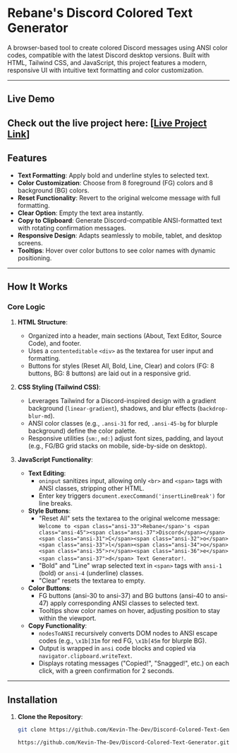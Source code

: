 # Rebane's Discord Colored Text Generator

A browser-based tool to create colored Discord messages using ANSI color codes, compatible with the latest Discord desktop versions. Built with HTML, Tailwind CSS, and JavaScript, this project features a modern, responsive UI with intuitive text formatting and color customization.

---

## Live Demo

Check out the live project here: [[Live Project Link](https://discord-colored-text-generator-bykevin.vercel.app/)]
---

## Features

- **Text Formatting**: Apply bold and underline styles to selected text.
- **Color Customization**: Choose from 8 foreground (FG) colors and 8 background (BG) colors.
- **Reset Functionality**: Revert to the original welcome message with full formatting.
- **Clear Option**: Empty the text area instantly.
- **Copy to Clipboard**: Generate Discord-compatible ANSI-formatted text with rotating confirmation messages.
- **Responsive Design**: Adapts seamlessly to mobile, tablet, and desktop screens.
- **Tooltips**: Hover over color buttons to see color names with dynamic positioning.

---

## How It Works

### Core Logic

1. **HTML Structure**:
   - Organized into a header, main sections (About, Text Editor, Source Code), and footer.
   - Uses a `contenteditable` `<div>` as the textarea for user input and formatting.
   - Buttons for styles (Reset All, Bold, Line, Clear) and colors (FG: 8 buttons, BG: 8 buttons) are laid out in a responsive grid.

2. **CSS Styling (Tailwind CSS)**:
   - Leverages Tailwind for a Discord-inspired design with a gradient background (`linear-gradient`), shadows, and blur effects (`backdrop-blur-md`).
   - ANSI color classes (e.g., `.ansi-31` for red, `.ansi-45-bg` for blurple background) define the color palette.
   - Responsive utilities (`sm:`, `md:`) adjust font sizes, padding, and layout (e.g., FG/BG grid stacks on mobile, side-by-side on desktop).

3. **JavaScript Functionality**:
   - **Text Editing**:
     - `oninput` sanitizes input, allowing only `<br>` and `<span>` tags with ANSI classes, stripping other HTML.
     - Enter key triggers `document.execCommand('insertLineBreak')` for line breaks.
   - **Style Buttons**:
     - "Reset All" sets the textarea to the original welcome message: `Welcome to <span class="ansi-33">Rebane</span>'s <span class="ansi-45"><span class="ansi-37">Discord</span></span> <span class="ansi-31">C</span><span class="ansi-32">o</span><span class="ansi-33">l</span><span class="ansi-34">o</span><span class="ansi-35">r</span><span class="ansi-36">e</span><span class="ansi-37">d</span> Text Generator!`.
     - "Bold" and "Line" wrap selected text in `<span>` tags with `ansi-1` (bold) or `ansi-4` (underline) classes.
     - "Clear" resets the textarea to empty.
   - **Color Buttons**:
     - FG buttons (ansi-30 to ansi-37) and BG buttons (ansi-40 to ansi-47) apply corresponding ANSI classes to selected text.
     - Tooltips show color names on hover, adjusting position to stay within the viewport.
   - **Copy Functionality**:
     - `nodesToANSI` recursively converts DOM nodes to ANSI escape codes (e.g., `\x1b[31m` for red FG, `\x1b[45m` for blurple BG).
     - Output is wrapped in ```ansi``` code blocks and copied via `navigator.clipboard.writeText`.
     - Displays rotating messages ("Copied!", "Snagged!", etc.) on each click, with a green confirmation for 2 seconds.

---

## Installation

1. **Clone the Repository**:
   ```bash
   git clone https://github.com/Kevin-The-Dev/Discord-Colored-Text-Generator.git

   https://github.com/Kevin-The-Dev/Discord-Colored-Text-Generator.git
